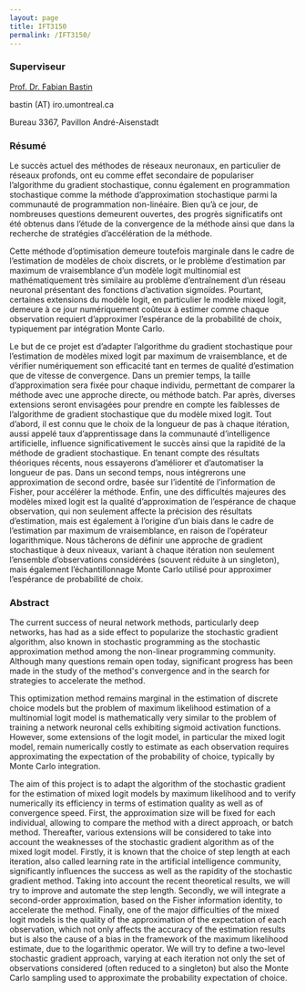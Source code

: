 ```yaml
---
layout: page
title: IFT3150
permalink: /IFT3150/
---
```


### Superviseur
[Prof. Dr. Fabian Bastin](http://www.iro.umontreal.ca/~bastin/)

bastin (AT) iro.umontreal.ca

Bureau 3367, Pavillon André-Aisenstadt

### Résumé
Le succès actuel des méthodes de réseaux neuronaux, en particulier de réseaux profonds, ont eu comme effet secondaire de populariser l’algorithme du gradient stochastique, connu également en programmation stochastique comme la méthode d’approximation stochastique parmi la communauté de programmation non-linéaire. Bien qu’à ce jour, de nombreuses questions demeurent ouvertes, des progrès significatifs ont été obtenus dans l’étude de la convergence de la méthode ainsi que dans la recherche de stratégies d’accélération de la méthode.

Cette méthode d’optimisation demeure toutefois marginale dans le cadre de l’estimation de modèles de choix discrets, or le problème d’estimation par maximum de vraisemblance d’un modèle logit multinomial est mathématiquement très similaire au problème d’entraînement d’un réseau neuronal présentant des fonctions d’activation sigmoïdes. Pourtant, certaines extensions du modèle logit, en particulier le modèle mixed logit, demeure à ce jour numériquement coûteux à estimer comme chaque observation requiert d’approximer l’espérance de la probabilité de choix, typiquement par intégration Monte Carlo.

Le but de ce projet est d’adapter l’algorithme du gradient stochastique pour l’estimation de modèles mixed logit par maximum de vraisemblance, et de vérifier numériquement son efficacité tant en termes de qualité d’estimation que de vitesse de convergence. Dans un premier temps, la taille d’approximation sera fixée pour chaque individu, permettant de comparer la méthode avec une approche directe, ou méthode batch. Par après, diverses extensions seront envisagées pour prendre en compte les faiblesses de l’algorithme de gradient stochastique que du modèle mixed logit. Tout d’abord, il est connu que le choix de la longueur de pas à chaque itération, aussi appelé taux d’apprentissage dans la communauté d’intelligence artificielle, influence significativement le succès ainsi que la rapidité de la méthode de gradient stochastique. En tenant compte des résultats théoriques récents, nous essayerons d’améliorer et d’automatiser la longueur de pas. Dans un second temps, nous intégrerons une approximation de second ordre, basée sur l’identité de l’information de Fisher, pour accélérer la méthode. Enfin, une des difficultés majeures des modèles mixed logit est la qualité d’approximation de l’espérance de chaque observation, qui non seulement affecte la précision des résultats d’estimation, mais est également à l’origine d’un biais dans le cadre de l’estimation par maximum de vraisemblance, en raison de l’opérateur logarithmique. Nous tâcherons de définir une approche de gradient stochastique à deux niveaux, variant à chaque itération non seulement l’ensemble d’observations considérées (souvent réduite à un singleton), mais également l’échantillonnage Monte Carlo utilisé pour approximer l’espérance de probabilité de choix.

### Abstract
The current success of neural network methods, particularly deep networks, has had as a side effect to popularize the stochastic gradient algorithm, also known in stochastic programming as the stochastic approximation method among the non-linear programming community. Although many questions remain open today, significant progress has been made in the study of the method's convergence and in the search for strategies to accelerate the method.

This optimization method remains marginal in the estimation of discrete choice models but the problem of maximum likelihood estimation of a multinomial logit model is mathematically very similar to the problem of training a network neuronal cells exhibiting sigmoid activation functions. However, some extensions of the logit model, in particular the mixed logit model, remain numerically costly to estimate as each observation requires approximating the expectation of the probability of choice, typically by Monte Carlo integration.

The aim of this project is to adapt the algorithm of the stochastic gradient for the estimation of mixed logit models by maximum likelihood and to verify numerically its efficiency in terms of estimation quality as well as of convergence speed. First, the approximation size will be fixed for each individual, allowing to compare the method with a direct approach, or batch method. Thereafter, various extensions will be considered to take into account the weaknesses of the stochastic gradient algorithm as of the mixed logit model. Firstly, it is known that the choice of step length at each iteration, also called learning rate in the artificial intelligence community, significantly influences the success as well as the rapidity of the stochastic gradient method. Taking into account the recent theoretical results, we will try to improve and automate the step length. Secondly, we will integrate a second-order approximation, based on the Fisher information identity, to accelerate the method. Finally, one of the major difficulties of the mixed logit models is the quality of the approximation of the expectation of each observation, which not only affects the accuracy of the estimation results but is also the cause of a bias in the framework of the maximum likelihood estimate, due to the logarithmic operator. We will try to define a two-level stochastic gradient approach, varying at each iteration not only the set of observations considered (often reduced to a singleton) but also the Monte Carlo sampling used to approximate the probability expectation of choice.

